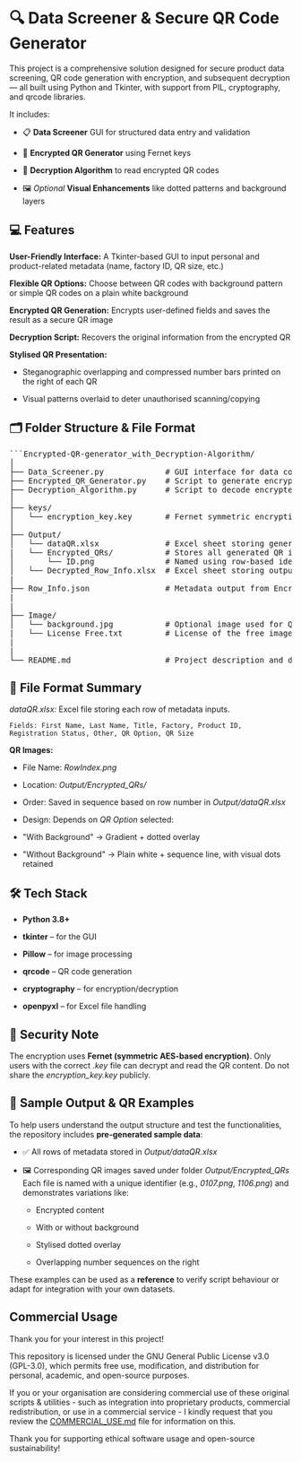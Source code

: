 # 🔍 Data Screener & Secure QR Code Generator
This project is a comprehensive solution designed for secure product data screening, QR code generation with encryption, and subsequent decryption — all built using Python and Tkinter, with support from PIL, cryptography, and qrcode libraries.

It includes:

- 📋 **Data Screener** GUI for structured data entry and validation

- 🔐 **Encrypted QR Generator** using Fernet keys

- 🧩 **Decryption Algorithm** to read encrypted QR codes

- 🖼️ *Optional* **Visual Enhancements** like dotted patterns and background layers

## 💻 Features

**User-Friendly Interface:** A Tkinter-based GUI to input personal and product-related metadata (name, factory ID, QR size, etc.)

**Flexible QR Options:** Choose between QR codes with background pattern or simple QR codes on a plain white background

**Encrypted QR Generation:** Encrypts user-defined fields and saves the result as a secure QR image

**Decryption Script:** Recovers the original information from the encrypted QR

**Stylised QR Presentation:**

- Steganographic overlapping and compressed number bars printed on the right of each QR

- Visual patterns overlaid to deter unauthorised scanning/copying

## 🗂️ Folder Structure & File Format

<pre>```Encrypted-QR-generator_with_Decryption-Algorithm/
│
├── Data_Screener.py             # GUI interface for data collection
├── Encrypted_QR_Generator.py    # Script to generate encrypted QR codes
├── Decryption_Algorithm.py      # Script to decode encrypted QR images
│
├── keys/
│   └── encryption_key.key       # Fernet symmetric encryption key
│
├── Output/
│   └── dataQR.xlsx              # Excel sheet storing generated input metadata from GUI
|   └── Encrypted_QRs/           # Stores all generated QR images using Encrypted_QR_Generator.py
│       └── ID.png               # Named using row-based identifier (e.g., 0001.png)
│   └── Decrypted_Row_Info.xlsx  # Excel sheet storing output for decrypted QRs using Decryption_Algorithm.py
|
├── Row_Info.json                # Metadata output from Encrypted_QR_Generator.py later used for decryption
|
|
├── Image/
│   └── background.jpg           # Optional image used for QR background
|   └── License Free.txt         # License of the free image used for demo
|
|
└── README.md                    # Project description and documentation```</pre>

## 📁 File Format Summary
*dataQR.xlsx:* Excel file storing each row of metadata inputs.

    Fields: First Name, Last Name, Title, Factory, Product ID, Registration Status, Other, QR Option, QR Size

**QR Images:**

- File Name: *RowIndex.png*

- Location: *Output/Encrypted_QRs/*

- Order: Saved in sequence based on row number in *Output/dataQR.xlsx*

- Design: Depends on *QR Option* selected:

- "With Background" → Gradient + dotted overlay

- "Without Background" → Plain white + sequence line, with visual dots retained

## 🛠️ Tech Stack

- **Python 3.8+**

- **tkinter** – for the GUI

- **Pillow** – for image processing

- **qrcode** – QR code generation

- **cryptography** – for encryption/decryption

- **openpyxl** – for Excel file handling

## 🔐 Security Note
The encryption uses **Fernet (symmetric AES-based encryption)**. Only users with the correct *.key* file can decrypt and read the QR content. Do not share the *encryption_key.key* publicly.

## 🧪 Sample Output & QR Examples
To help users understand the output structure and test the functionalities, the repository includes **pre-generated sample data**:

- ✅ All rows of metadata stored in *Output/dataQR.xlsx*

- 🖼️ Corresponding QR images saved under folder *Output/Encrypted_QRs* 
Each file is named with a unique identifier (e.g., *0107.png*, *1106.png*) and demonstrates variations like:

  - Encrypted content

  - With or without background

  - Stylised dotted overlay

  - Overlapping number sequences on the right

These examples can be used as a **reference** to verify script behaviour or adapt for integration with your own datasets.

## Commercial Usage
Thank you for your interest in this project!

This repository is licensed under the GNU General Public License v3.0 (GPL-3.0), which permits free use, modification, and distribution for personal, academic, and open-source purposes.

If you or your organisation are considering commercial use of these original scripts & utilities - such as integration into proprietary products, commercial redistribution, or use in a commercial service - I kindly request that you review the [COMMERCIAL_USE.md](https://github.com/DyutideeptaB/Encrypted-QR-generator_with_Decryption-Algorithm/blob/f32929732e0b0d879a793d0209e13e0f7eae223d/COMMERCIAL_USE.md) file for information on this.

Thank you for supporting ethical software usage and open-source sustainability!
